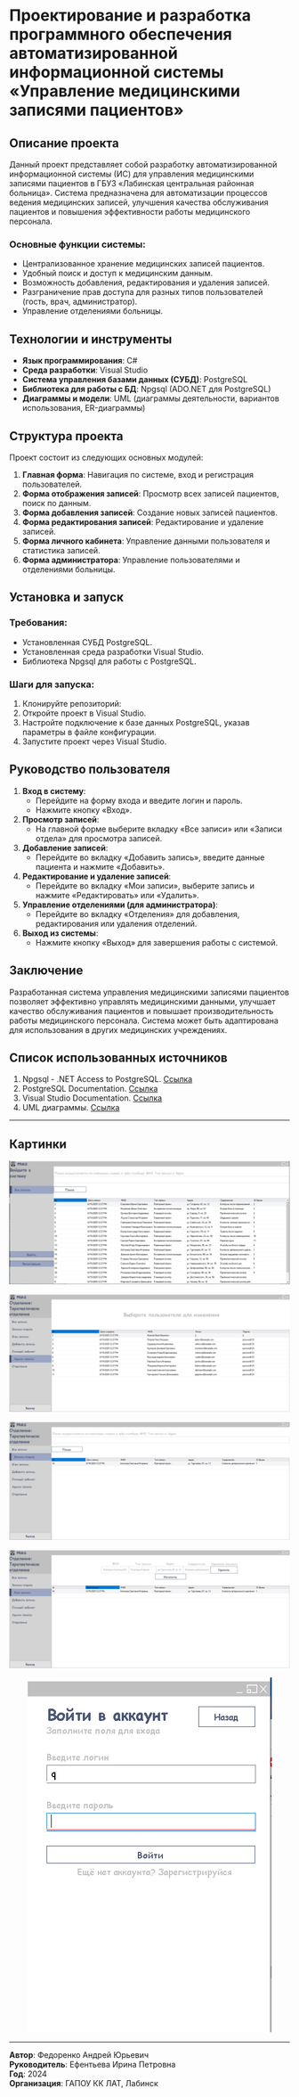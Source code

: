# Проектирование и разработка программного обеспечения автоматизированной информационной системы «Управление медицинскими записями пациентов»

## Описание проекта

Данный проект представляет собой разработку автоматизированной информационной системы (ИС) для управления медицинскими записями пациентов в ГБУЗ «Лабинская центральная районная больница». Система предназначена для автоматизации процессов ведения медицинских записей, улучшения качества обслуживания пациентов и повышения эффективности работы медицинского персонала.

### Основные функции системы:

- Централизованное хранение медицинских записей пациентов.
- Удобный поиск и доступ к медицинским данным.
- Возможность добавления, редактирования и удаления записей.
- Разграничение прав доступа для разных типов пользователей (гость, врач, администратор).
- Управление отделениями больницы.

## Технологии и инструменты

- **Язык программирования**: C#
- **Среда разработки**: Visual Studio
- **Система управления базами данных (СУБД)**: PostgreSQL
- **Библиотека для работы с БД**: Npgsql (ADO.NET для PostgreSQL)
- **Диаграммы и модели**: UML (диаграммы деятельности, вариантов использования, ER-диаграммы)

## Структура проекта

Проект состоит из следующих основных модулей:

1. **Главная форма**: Навигация по системе, вход и регистрация пользователей.
2. **Форма отображения записей**: Просмотр всех записей пациентов, поиск по данным.
3. **Форма добавления записей**: Создание новых записей пациентов.
4. **Форма редактирования записей**: Редактирование и удаление записей.
5. **Форма личного кабинета**: Управление данными пользователя и статистика записей.
6. **Форма администратора**: Управление пользователями и отделениями больницы.

## Установка и запуск

### Требования:

- Установленная СУБД PostgreSQL.
- Установленная среда разработки Visual Studio.
- Библиотека Npgsql для работы с PostgreSQL.

### Шаги для запуска:

1. Клонируйте репозиторий:
2. Откройте проект в Visual Studio.
3. Настройте подключение к базе данных PostgreSQL, указав параметры в файле конфигурации.
4. Запустите проект через Visual Studio.

## Руководство пользователя

1. **Вход в систему**:
   - Перейдите на форму входа и введите логин и пароль.
   - Нажмите кнопку «Вход».
2. **Просмотр записей**:
   - На главной форме выберите вкладку «Все записи» или «Записи отдела» для просмотра записей.
3. **Добавление записей**:
   - Перейдите во вкладку «Добавить запись», введите данные пациента и нажмите «Добавить».
4. **Редактирование и удаление записей**:
   - Перейдите во вкладку «Мои записи», выберите запись и нажмите «Редактировать» или «Удалить».
5. **Управление отделениями (для администратора)**:
   - Перейдите во вкладку «Отделения» для добавления, редактирования или удаления отделений.
6. **Выход из системы**:
   - Нажмите кнопку «Выход» для завершения работы с системой.

## Заключение

Разработанная система управления медицинскими записями пациентов позволяет эффективно управлять медицинскими данными, улучшает качество обслуживания пациентов и повышает производительность работы медицинского персонала. Система может быть адаптирована для использования в других медицинских учреждениях.

## Список использованных источников

1. Npgsql - .NET Access to PostgreSQL. [Ссылка](https://www.npgsql.org/)
2. PostgreSQL Documentation. [Ссылка](https://www.postgresql.org/docs/)
3. Visual Studio Documentation. [Ссылка](https://docs.microsoft.com/ru-ru/visualstudio/)
4. UML диаграммы. [Ссылка](https://www.uml-diagrams.org/)

---

## Картинки

<div style="text-align: center;">

![Game Screenshot](./assets/all-records.png)

![Game Screenshot](./assets/all-users.png)

![Game Screenshot](./assets/department-records.png)

![Game Screenshot](./assets/my-records.png)

![Game Screenshot](./assets/sign-in.png)

</div>

---

**Автор**: Федоренко Андрей Юрьевич  
**Руководитель**: Ефентьева Ирина Петровна  
**Год**: 2024  
**Организация**: ГАПОУ КК ЛАТ, Лабинск
